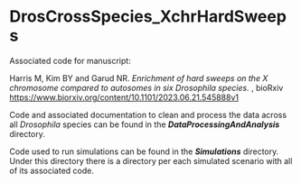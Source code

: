 # DrosCrossSpecies_XchrHardSweeps

Associated code for manuscript:

Harris M, Kim BY and Garud NR. _Enrichment of hard sweeps on the X chromosome compared to autosomes in six Drosophila species._ , bioRxiv
https://www.biorxiv.org/content/10.1101/2023.06.21.545888v1 

Code and associated documentation to clean and process the data across all _Drosophila_ species can be found in the **_DataProcessingAndAnalysis_** directory. 

Code used to run simulations can be found in the **_Simulations_** directory. Under this directory there is a directory per each simulated scenario with all of its associated code.
